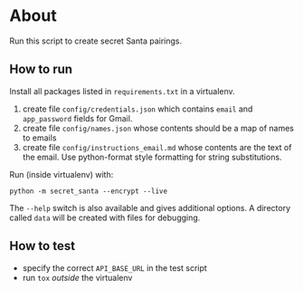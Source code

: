 # About

Run this script to create secret Santa pairings.

## How to run

Install all packages listed in `requirements.txt` in a virtualenv.

1. create file `config/credentials.json` which contains `email` and `app_password` fields for Gmail.
2. create file `config/names.json` whose contents should be a map of names to emails
3. create file `config/instructions_email.md` whose contents are the text of the email. Use python-format style formatting for string substitutions.

Run (inside virtualenv) with:

```
python -m secret_santa --encrypt --live
```

The `--help` switch is also available and gives additional options. A directory called `data` will be created with files for debugging.

## How to test

- specify the correct `API_BASE_URL` in the test script
- run `tox` *outside* the virtualenv